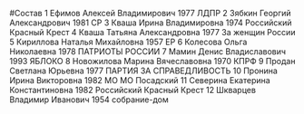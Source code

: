 #Состав
1 Ефимов Алексей Владимирович 1977 ЛДПР
2 Зябкин Георгий Александрович 1981 СР
3 Кваша Ирина Владимировна 1974 Российский Красный Крест
4 Кваша Татьяна Александровна 1977 За женщин России
5 Кириллова Наталья Михайловна 1957 ЕР
6 Колесова Ольга Николаевна 1978 ПАТРИОТЫ РОССИИ
7 Мамин Денис Владиславович 1993 ЯБЛОКО
8 Новожилова Марина Вячеславовна 1970 КПРФ
9 Продан Светлана Юрьевна 1977 ПАРТИЯ ЗА СПРАВЕДЛИВОСТЬ
10 Пронина Ирина Викторовна 1982 МО МО Посадский
11 Северина Екатерина Константиновна 1982 Российский Красный Крест
12 Шкварцев Владимир Иванович 1954 собрание-дом
